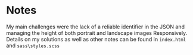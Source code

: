 # Notes

My main challenges were the lack of a reliable identifier in the JSON and managing the height of both portrait and landscape images Responsively. Details on my solutions as well as other notes can be found in `index.html` and `sass\styles.scss`